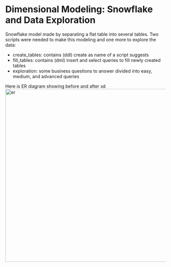 # Dimensional Modeling: Snowflake and Data Exploration

Snowflake model made by separating a flat table into several tables. Two scripts were needed to make this modeling and one more to explore the data: 
- create_tables: contains (ddl) create as name of a script suggests
- fill_tables: contains (dml) insert and select queries to fill newly created tables
- exploration: some business questions to answer divided into easy, medium, and advanced queries

Here is ER diagram showing before and after xd
<img width="545" alt="er" src="https://github.com/user-attachments/assets/f1d365d2-fca6-4df4-9965-fecc8139b74d">

